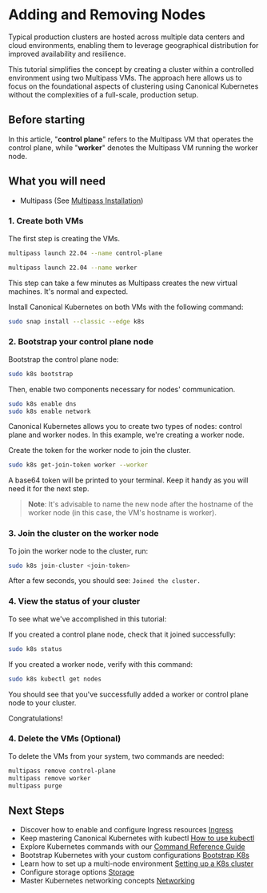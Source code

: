# Adding and Removing Nodes

Typical production clusters are hosted across multiple data centers and cloud
environments, enabling them to leverage geographical distribution for improved
availability and resilience.

This tutorial simplifies the concept by creating a cluster within a controlled
environment using two Multipass VMs. The approach here allows us to focus on
the foundational aspects of clustering using Canonical Kubernetes without the
complexities of a full-scale, production setup.

## Before starting

In this article, "**control plane**" refers to the Multipass VM that operates the control plane, while "**worker**" denotes the Multipass VM running the worker node.

## What you will need

- Multipass (See [Multipass Installation][Multipass Installation])

### 1. Create both VMs

The first step is creating the VMs.

```sh
multipass launch 22.04 --name control-plane
```

```sh
multipass launch 22.04 --name worker
```

This step can take a few minutes as Multipass creates the new virtual machines. It's normal and expected.

Install Canonical Kubernetes on both VMs with the following command:

```sh
sudo snap install --classic --edge k8s
```

### 2. Bootstrap your control plane node

Bootstrap the control plane node:

```sh
sudo k8s bootstrap
```

Then, enable two components necessary for nodes' communication.

```sh
sudo k8s enable dns
sudo k8s enable network
```

Canonical Kubernetes allows you to create two types of nodes: control plane and
worker nodes. In this example, we're creating a worker node.

Create the token for the worker node to join the cluster.

```sh
sudo k8s get-join-token worker --worker
```

A base64 token will be printed to your terminal. Keep it handy as you will need it for the next step.

> **Note**: It's advisable to name the new node after the hostname of the
> worker node (in this case, the VM's hostname is worker).

### 3. Join the cluster on the worker node

To join the worker node to the cluster, run:

```sh
sudo k8s join-cluster <join-token>
```

After a few seconds, you should see: `Joined the cluster.`

### 4. View the status of your cluster

To see what we've accomplished in this tutorial:

If you created a control plane node, check that it joined successfully:

```sh
sudo k8s status
```

If you created a worker node, verify with this command:

```sh
sudo k8s kubectl get nodes
```

You should see that you've successfully added a worker or control plane node to
your cluster.

Congratulations!

### 4. Delete the VMs (Optional)

To delete the VMs from your system, two commands are needed:

```sh
multipass remove control-plane
multipass remove worker
multipass purge
```

## Next Steps

- Discover how to enable and configure Ingress resources [Ingress][Ingress]
- Keep mastering Canonical Kubernetes with kubectl [How to use
  kubectl][Kubectl]
- Explore Kubernetes commands with our [Command Reference
  Guide][Command Reference]
- Bootstrap Kubernetes with your custom configurations [Bootstrap K8s][Bootstrap K8s]
- Learn how to set up a multi-node environment [Setting up a K8s
  cluster][Setting up K8s]
- Configure storage options [Storage][Storage]
- Master Kubernetes networking concepts [Networking][Networking]

<!-- LINKS -->

[Getting started]: getting-started.md
[Multipass Installation]: https://multipass.run/install
[Ingress]: #TODO
[Kubectl]: #TODO
[Command Reference]: #TODO
[Bootstrap K8s]: #TODO
[Setting up K8s]: #TODO
[Storage]: #TODO
[Networking]: #TODO

